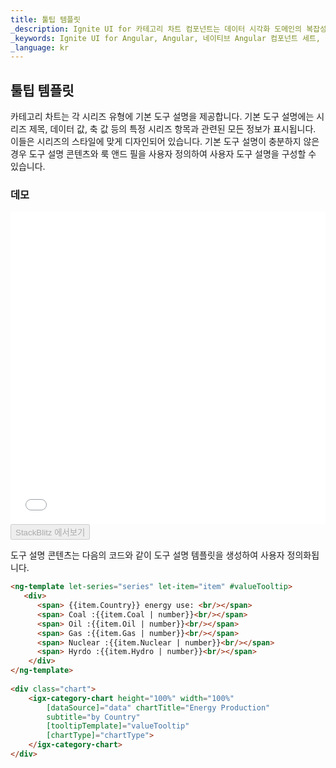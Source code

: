 ```yaml
---
title: 툴팁 템플릿
_description: Ignite UI for 카테고리 차트 컴포넌트는 데이터 시각화 도메인의 복잡성을 관리 가능한 API로 단순화하여 사용자가 데이터 수집, 그룹 수집, 데이터 속성을 바인딩하고 나머지는 차트 컨트롤이 실행할 수 있도록 합니다. 
_keywords: Ignite UI for Angular, Angular, 네이티브 Angular 컴포넌트 세트, 네이티브 Angular 컨트롤, 네이티브 Angular 컴포넌트, 네이티브 Angular 컴포넌트 라이브러리, Angular 차트, Angular 차트 컨트롤, Angular 차트 예제, Angular 그리드 컴포넌트, Angular 차트 컴포넌트, Angular 카테고리 차트
_language: kr
---
```


## 툴팁 템플릿

카테고리 차트는 각 시리즈 유형에 기본 도구 설명을 제공합니다. 기본 도구 설명에는 시리즈 제목, 데이터 값, 축 값 등의 특정 시리즈 항목과 관련된 모든 정보가 표시됩니다. 이들은 시리즈의 스타일에 맞게 디자인되어 있습니다. 기본 도구 설명이 충분하지 않은 경우 도구 설명 콘텐츠와 룩 앤드 필을 사용자 정의하여 사용자 도구 설명을 구성할 수 있습니다.

### 데모

<div class="sample-container" style="height: 500px">
    <iframe id="category-chart-tooltip-template-iframe" src='{environment:demosBaseUrl}/charts/category-chart-tooltip-template' width="100%" height="100%" seamless frameBorder="0" onload="onSampleIframeContentLoaded(this);"></iframe>
</div>
<div>
    <button data-localize="stackblitz" disabled class="stackblitz-btn"   data-iframe-id="category-chart-tooltip-template-iframe" data-demos-base-url="{environment:demosBaseUrl}">StackBlitz 에서보기
    </button>
</div>

<div class="divider--half"></div>

도구 설명 콘텐츠는 다음의 코드와 같이 도구 설명 템플릿을 생성하여 사용자 정의화됩니다.

```html
<ng-template let-series="series" let-item="item" #valueTooltip>
   <div>
      <span> {{item.Country}} energy use: <br/></span>
      <span> Coal :{{item.Coal | number}}<br/></span>
      <span> Oil :{{item.Oil | number}}<br/></span>
      <span> Gas :{{item.Gas | number}}<br/></span>
      <span> Nuclear :{{item.Nuclear | number}}<br/></span>
      <span> Hyrdo :{{item.Hydro | number}}<br/></span>
    </div>
</ng-template>
    
<div class="chart">
    <igx-category-chart height="100%" width="100%"
        [dataSource]="data" chartTitle="Energy Production"
        subtitle="by Country"
        [tooltipTemplate]="valueTooltip"
        [chartType]="chartType">
    </igx-category-chart>
</div>
```

